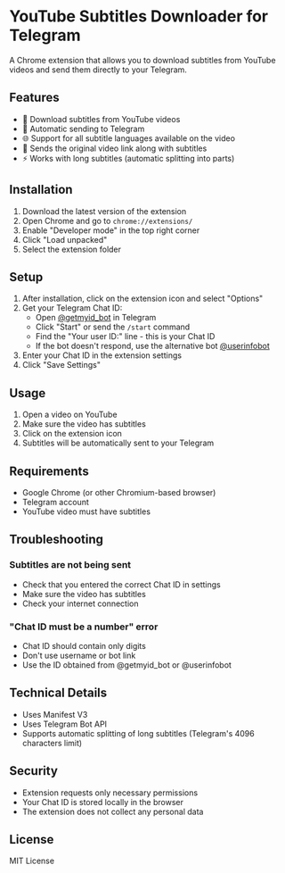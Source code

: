 # YouTube Subtitles Downloader for Telegram

A Chrome extension that allows you to download subtitles from YouTube videos and send them directly to your Telegram.

## Features

- 📝 Download subtitles from YouTube videos
- 📱 Automatic sending to Telegram
- 🌐 Support for all subtitle languages available on the video
- 🔗 Sends the original video link along with subtitles
- ⚡ Works with long subtitles (automatic splitting into parts)

## Installation

1. Download the latest version of the extension
2. Open Chrome and go to `chrome://extensions/`
3. Enable "Developer mode" in the top right corner
4. Click "Load unpacked"
5. Select the extension folder

## Setup

1. After installation, click on the extension icon and select "Options"
2. Get your Telegram Chat ID:
   - Open [@getmyid_bot](https://t.me/getmyid_bot) in Telegram
   - Click "Start" or send the `/start` command
   - Find the "Your user ID:" line - this is your Chat ID
   - If the bot doesn't respond, use the alternative bot [@userinfobot](https://t.me/userinfobot)
3. Enter your Chat ID in the extension settings
4. Click "Save Settings"

## Usage

1. Open a video on YouTube
2. Make sure the video has subtitles
3. Click on the extension icon
4. Subtitles will be automatically sent to your Telegram

## Requirements

- Google Chrome (or other Chromium-based browser)
- Telegram account
- YouTube video must have subtitles

## Troubleshooting

### Subtitles are not being sent

- Check that you entered the correct Chat ID in settings
- Make sure the video has subtitles
- Check your internet connection

### "Chat ID must be a number" error

- Chat ID should contain only digits
- Don't use username or bot link
- Use the ID obtained from @getmyid_bot or @userinfobot

## Technical Details

- Uses Manifest V3
- Uses Telegram Bot API
- Supports automatic splitting of long subtitles (Telegram's 4096 characters limit)

## Security

- Extension requests only necessary permissions
- Your Chat ID is stored locally in the browser
- The extension does not collect any personal data

## License

MIT License 